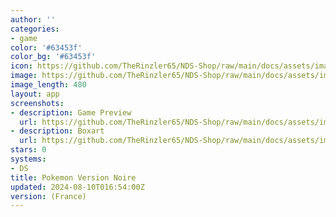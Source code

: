 ```yaml
---
author: ''
categories:
- game
color: '#63453f'
color_bg: '#63453f'
icon: https://github.com/TheRinzler65/NDS-Shop/raw/main/docs/assets/images/icons/pokemonnoire.png
image: https://github.com/TheRinzler65/NDS-Shop/raw/main/docs/assets/images/icons/pokemonnoire.png
image_length: 480
layout: app
screenshots:
- description: Game Preview
  url: https://github.com/TheRinzler65/NDS-Shop/raw/main/docs/assets/images/screenshots/pokemonnoire/pokemonnoire.png
- description: Boxart
  url: https://github.com/TheRinzler65/NDS-Shop/raw/main/docs/assets/images/boxart/PokemonVersion%20Noire%20(France)%20(NDSi%20Enhanced).nds.png
stars: 0
systems:
- DS
title: Pokemon Version Noire
updated: 2024-08-10T016:54:00Z
version: (France)
---
```

